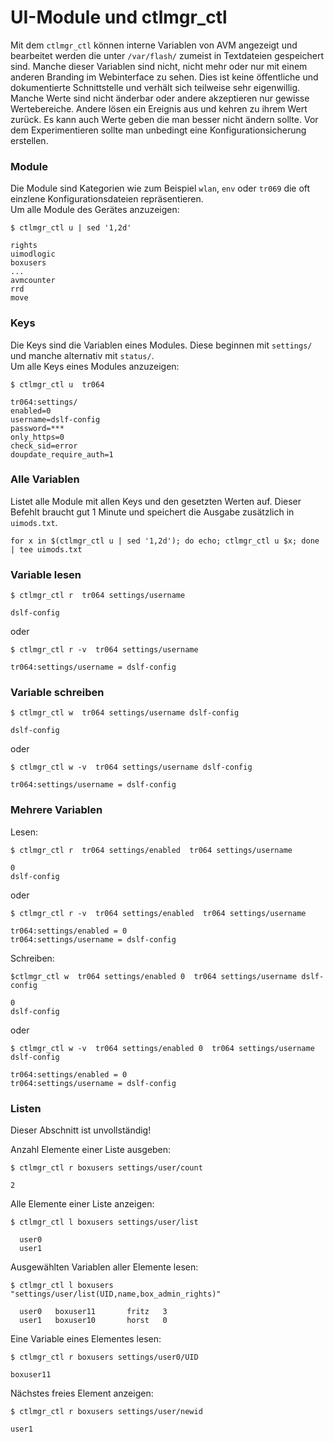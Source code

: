 # UI-Module und ctlmgr_ctl

Mit dem `ctlmgr_ctl` können interne Variablen von AVM angezeigt und bearbeitet werden die unter `/var/flash/` zumeist in Textdateien gespeichert sind.
Manche dieser Variablen sind nicht, nicht mehr oder nur mit einem anderen Branding im Webinterface zu sehen.
Dies ist keine öffentliche und dokumentierte Schnittstelle und verhält sich teilweise sehr eigenwillig.
Manche Werte sind nicht änderbar oder andere akzeptieren nur gewisse Wertebereiche.
Andere lösen ein Ereignis aus und kehren zu ihrem Wert zurück.
Es kann auch Werte geben die man besser nicht ändern sollte.
Vor dem Experimentieren sollte man unbedingt eine Konfigurationsicherung erstellen.


### Module

Die Module sind Kategorien wie zum Beispiel `wlan`, `env` oder `tr069` die oft einzlene Konfigurationsdateien repräsentieren.
<br>Um alle Module des Gerätes anzuzeigen:
```
$ ctlmgr_ctl u | sed '1,2d'

rights
uimodlogic
boxusers
...
avmcounter
rrd
move
```

### Keys
Die Keys sind die Variablen eines Modules. Diese beginnen mit `settings/` und manche alternativ mit `status/`.
<br>Um alle Keys eines Modules anzuzeigen:
```
$ ctlmgr_ctl u  tr064

tr064:settings/
enabled=0
username=dslf-config
password=***
only_https=0
check_sid=error
doupdate_require_auth=1
```

### Alle Variablen
Listet alle Module mit allen Keys und den gesetzten Werten auf.
Dieser Befehlt braucht gut 1 Minute und speichert die Ausgabe zusätzlich in `uimods.txt`.

```
for x in $(ctlmgr_ctl u | sed '1,2d'); do echo; ctlmgr_ctl u $x; done | tee uimods.txt
```


### Variable lesen

```
$ ctlmgr_ctl r  tr064 settings/username

dslf-config
```

oder 

```
$ ctlmgr_ctl r -v  tr064 settings/username

tr064:settings/username = dslf-config
```

### Variable schreiben

```
$ ctlmgr_ctl w  tr064 settings/username dslf-config

dslf-config
```

oder

```
$ ctlmgr_ctl w -v  tr064 settings/username dslf-config

tr064:settings/username = dslf-config
```

### Mehrere Variablen

Lesen:
```
$ ctlmgr_ctl r  tr064 settings/enabled  tr064 settings/username

0
dslf-config
```
oder
```
$ ctlmgr_ctl r -v  tr064 settings/enabled  tr064 settings/username

tr064:settings/enabled = 0
tr064:settings/username = dslf-config
```
Schreiben:
```
$ctlmgr_ctl w  tr064 settings/enabled 0  tr064 settings/username dslf-config

0
dslf-config
```
oder
```
$ ctlmgr_ctl w -v  tr064 settings/enabled 0  tr064 settings/username dslf-config

tr064:settings/enabled = 0
tr064:settings/username = dslf-config
```

### Listen
Dieser Abschnitt ist unvollständig!

Anzahl Elemente einer Liste ausgeben:
```
$ ctlmgr_ctl r boxusers settings/user/count

2
```

Alle Elemente einer Liste anzeigen:
```
$ ctlmgr_ctl l boxusers settings/user/list

  user0
  user1
```

Ausgewählten Variablen aller Elemente lesen:
```
$ ctlmgr_ctl l boxusers "settings/user/list(UID,name,box_admin_rights)"

  user0   boxuser11       fritz   3
  user1   boxuser10       horst   0
```

Eine Variable eines Elementes lesen:
```
$ ctlmgr_ctl r boxusers settings/user0/UID

boxuser11
```

Nächstes freies Element anzeigen:
```
$ ctlmgr_ctl r boxusers settings/user/newid

user1
```

